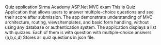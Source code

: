 Quiz application 
Sirma Academy ASP.Net MVC exam
This is Quiz Application that allows users to answer multiple-choice questions and see their score after submission.
The app demonstrate  understanding of MVC architecture, routing, views/templates, and basic form handling, without using any database or authentication
system.
The application displays a list with quizzes. Each of them is with question with multiple-choice answers (a,b,c,d)
Stores all quiz questions in json file.
